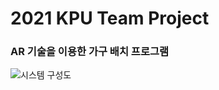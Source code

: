 # 2021 KPU Team Project
### AR 기술을 이용한 가구 배치 프로그램

![시스템 구성도](https://user-images.githubusercontent.com/86781939/201482210-351a5591-4e2b-423a-9f5d-520df326df36.PNG)
